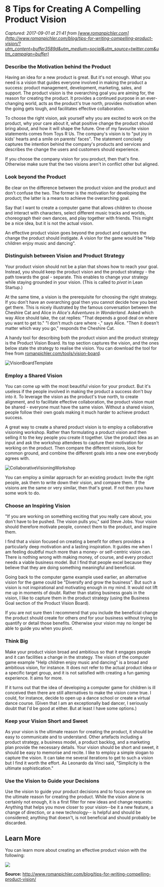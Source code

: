 # 8 Tips for Creating A Compelling Product Vision

_Captured: 2017-09-01 at 21:41 from [www.romanpichler.com](http://www.romanpichler.com/blog/tips-for-writing-compelling-product-vision/?utm_content=buffer3589d&utm_medium=social&utm_source=twitter.com&utm_campaign=buffer)_

### Describe the Motivation behind the Product

Having an idea for a new product is great. But it's not enough. What you need is a vision that guides everyone involved in making the product a success: product management, development, marketing, sales, and support. The product vision is the overarching goal you are aiming for, the reason for creating the product. It provides a continued purpose in an ever-changing world, acts as the product's true north, provides motivation when the going gets tough, and facilitates effective collaboration.

To choose the right vision, ask yourself why you are excited to work on the product, why your care about it, what positive change the product should bring about, and how it will shape the future. One of my favourite vision statements comes from Toys R Us. The company's vision is to "put joy in kids' hearts and a smile on parents' faces". The statement concisely captures the intention behind the company's products and services and describes the change the users and customers should experience.

If you choose the company vision for you product, then that's fine. Otherwise make sure that the two visions aren't in conflict other but aligned.

### Look beyond the Product

Be clear on the difference between the product vision and the product and don't confuse the two. The former is the motivation for developing the product; the latter is a means to achieve the overarching goal.

Say that I want to create a computer game that allows children to choose and interact with characters, select different music tracks and worlds, choreograph their own dances, and play together with friends. This might be a nice idea, but it is not the actual vision.

An effective product vision goes beyond the product and captures the change the product should instigate. A vision for the game would be "Help children enjoy music and dancing".

### Distinguish between Vision and Product Strategy

Your product vision should not be a plan that shows how to reach your goal. Instead, you should keep the product vision and the product strategy - the path towards the goal - separate. This enables to change your strategy while staying grounded in your vision. (This is called to _pivot_ in Lean Startup.)

At the same time, a vision is the prerequisite for choosing the right strategy. If you don't have an overarching goal then you cannot decide how you best get there. This is nicely illustrated by the famous conversation between the Cheshire Cat and Alice in _Alice's Adventures in Wonderland_. Asked which way Alice should take, the cat replies: "That depends a good deal on where you want to get to." "I don't much care where -," says Alice. "Then it doesn't matter which way you go," responds the Cheshire Cat.

A handy tool for describing both the product vision and the product strategy is the Product Vision Board. Its top section captures the vision, and the ones below state the strategy to realise the vision. You can download the tool for free from [romanpichler.com/tools/vision-board](http://www.romanpichler.com/tools/vision-board/).

![VisionBoardTemplate](http://www.romanpichler.com/wp-content/uploads/2014/07/VisionBoardTemplate.jpg)

### Employ a Shared Vision

You can come up with the most beautiful vision for your product. But it's useless if the people involved in making the product a success don't buy into it. To leverage the vision as the product's true north, to create alignment, and to facilitate effective collaboration, the product vision must be shared - everyone must have the same vision. Without a shared vision, people follow their own goals making it much harder to achieve product success.

A great way to create a shared product vision is to employ a collaborative visioning workshop. Rather than formulating a product vision and then selling it to the key people you create it together. Use the product idea as an input and ask the workshop attendees to capture their motivation for working on the product. Then compare the different visions, look for common ground, and combine the different goals into a new one everybody agrees with.

![CollaborativeVisioningWorkshop](http://www.romanpichler.com/wp-content/uploads/2014/10/CollaborativeVisioningWorkshop-1024x362.png)

You can employ a similar approach for an existing product: Invite the right people, ask them to write down their vision, and compare them. If the visions are the same or very similar, then that's great. If not then you have some work to do.

### Choose an Inspiring Vision

"If you are working on something exciting that you really care about, you don't have to be pushed. The vision pulls you," said Steve Jobs. Your vision should therefore motivate people, connect them to the product, and inspire them.

I find that a vision focused on creating a benefit for others provides a particularly deep motivation and a lasting inspiration. It guides me when I am feeling doubtful much more than a money- or self-centric vision can. There is nothing wrong with making money, of course, and every product needs a viable business model. But I find that people excel because they believe that they are doing something meaningful and beneficial.

Going back to the computer game example used earlier, an alternative vision for the game could be "Diversify and grow the business". But such a vision is not inspirational and motivating enough in my mind. It would not lift me up in moments of doubt. Rather than stating business goals in the vision, I like to capture them in the product strategy (using the Business Goal section of the Product Vision Board).

If you are not sure then I recommend that you include the beneficial change the product should create for others _and_ for your business without trying to quantify or detail those benefits. Otherwise your vision may no longer be able to guide you when you pivot.

### Think Big

Make your product vision broad and ambitious so that it engages people and it can facilities a change in the strategy. The vision of the computer game example "Help children enjoy music and dancing" is a broad and ambitious vision, for instance. It does not refer to the actual product idea or a specific target group, and it is not satisfied with creating a fun gaming experience. It aims for more.

If it turns out that the idea of developing a computer game for children is ill conceived then there are still alternatives to make the vision come true. I could, for instance, decide to open up a dance school or create a virtual dance course. (Given that I am an exceptionally bad dancer, I seriously doubt that I'd be good at either. But at least I have some options.)

### Keep your Vision Short and Sweet

As your vision is the ultimate reason for creating the product, it should be easy to communicate and to understand. Other artefacts including a product strategy, a business model, a product backlog, and a marketing plan provide the necessary details. Your vision should be short and sweet, it should be easy to memorise and recite. I like to employ a simple slogan to capture the vision. It can take me several iterations to get to such a vision but I find it worth the effort. As Leonardo da Vinci said, "Simplicity is the ultimate sophistication."

### Use the Vision to Guide your Decisions

Use the vision to guide your product decisions and to focus everyone on the ultimate reason for creating the product. While the vision alone is certainly not enough, it is a first filter for new ideas and change requests: Anything that helps you move closer to your vision--be it a new feature, a change of direction, or a new technology-- is helpful and should be considered; anything that doesn't, is not beneficial and should probably be discarded.

## Learn More

You can learn more about creating an effective product vision with the following:

![](http://www.romanpichler.com/wp-content/uploads/2016/02/strategize-100dpi-155x233.jpg)

**Source:** <http://www.romanpichler.com/blog/tips-for-writing-compelling-product-vision/>
